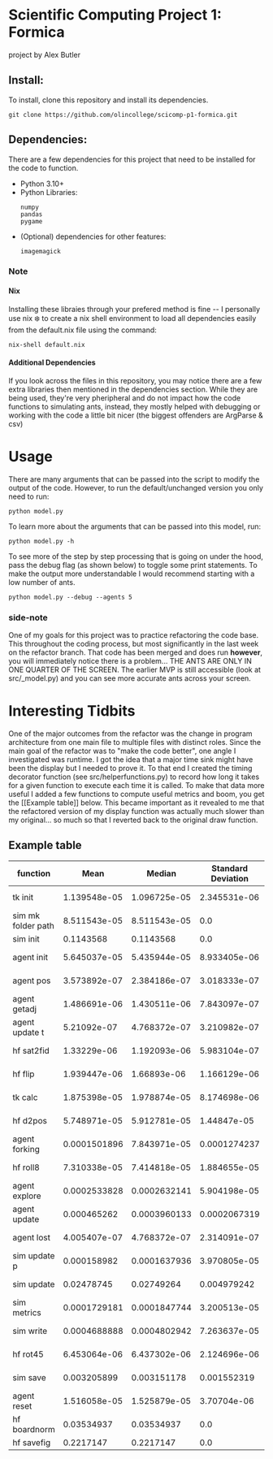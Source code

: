 # Scientific Computing Project 1: Formica
project by Alex Butler

## Install:

To install, clone this repository and install its dependencies.

```
git clone https://github.com/olincollege/scicomp-p1-formica.git
```

## Dependencies:
There are a few dependencies for this project that need to be installed for the code to function. 
- Python 3.10+
- Python Libraries:
    ```
    numpy
    pandas
    pygame
    ```
- (Optional) dependencies for other features:
    ```
    imagemagick
    ```

### Note 
#### Nix
Installing these libraies through your prefered method is fine -- I personally use nix :snowflake: to create a nix shell environment to load all dependencies easily from the default.nix file using the command:
```
nix-shell default.nix
```
#### Additional Dependencies
If you look across the files in this repository, you may notice there are a few extra libraries 
then mentioned in the dependencies section. While they are being used, they're very pheripheral 
and do not impact how the code functions to simulating ants, instead, they mostly helped with debugging
or working with the code a little bit nicer (the biggest offenders are ArgParse & csv)

# Usage

There are many arguments that can be passed into the script to modify the output 
of the code. However, to run the default/unchanged version you only need to run:
```
python model.py
```

To learn more about the arguments that can be passed into this model, run:
```
python model.py -h
```

To see more of the step by step processing that is going on under the hood, pass the debug 
flag (as shown below) to toggle some print statements. To make the output more understandable I 
would recommend starting with a low number of ants.
```
python model.py --debug --agents 5
```

### side-note
One of my goals for this project was to practice refactoring the code base. This 
throughout the coding process, but most significantly in the last week on the refactor
branch. That code has been merged and does run **however**, you will immediately 
notice there is a problem... THE ANTS ARE ONLY IN ONE QUARTER OF THE SCREEN. The
earlier MVP is still accessible (look at src/_model.py) and you can see more accurate 
ants across your screen.

# Interesting Tidbits

One of the major outcomes from the refactor was the change in program architecture from
one main file to multiple files with distinct roles. Since the main goal of the refactor 
was to "make the code better", one angle I investigated was runtime. I got the 
idea that a major time sink might have been the display but I needed to prove it. 
To that end I created the timing decorator function (see src/helperfunctions.py) to record how long it takes for a given function to
execute each time it is called. To make that data more useful I added a few functions 
to compute useful metrics and boom, you get the [[Example table]] below. This became important 
as it revealed to me that the refactored version of my display function was 
actually much slower than my original... so much so that I reverted back to the 
original draw function. 

## Example table
| function | Mean | Median | Standard Deviation | Variance | Min | Max | Count | Total Time |
| -------- | ---- | ------ | ------------------ | -------- | --- | --- | ---------- | ---------- |
| tk init | 1.139548e-05 | 1.096725e-05 | 2.345531e-06 | 5.501515e-12 | 1.430511e-06 | 2.0504e-05 | 103 | 0.001173735 |
| sim mk folder path | 8.511543e-05 | 8.511543e-05 | 0.0 | 0.0 | 8.511543e-05 | 8.511543e-05 | 1 | 8.511543e-05 |
| sim init | 0.1143568 | 0.1143568 | 0.0 | 0.0 | 0.1143568 | 0.1143568 | 1 | 0.1143568 |
| agent init | 5.645037e-05 | 5.435944e-05 | 8.933405e-06 | 7.980572e-11 | 4.577637e-05 | 0.0001056194 | 100 | 0.005645037 |
| agent pos | 3.573892e-07 | 2.384186e-07 | 3.018333e-07 | 9.110332e-14 | 0.0 | 4.076958e-05 | 95419 | 0.03410172 |
| agent getadj | 1.486691e-06 | 1.430511e-06 | 7.843097e-07 | 6.151418e-13 | 4.768372e-07 | 3.361702e-05 | 95050 | 0.14131 |
| agent update t | 5.21092e-07 | 4.768372e-07 | 3.210982e-07 | 1.031041e-13 | 0.0 | 2.932549e-05 | 95050 | 0.04952979 |
| hf sat2fid | 1.33229e-06 | 1.192093e-06 | 5.983104e-07 | 3.579754e-13 | 4.768372e-07 | 4.172325e-05 | 95050 | 0.1266341 |
| hf flip | 1.939447e-06 | 1.66893e-06 | 1.166129e-06 | 1.359857e-12 | 7.152557e-07 | 6.484985e-05 | 119311 | 0.2313974 |
| tk calc | 1.875398e-05 | 1.978874e-05 | 8.174698e-06 | 6.682568e-11 | 2.861023e-06 | 0.0003857613 | 132045 | 2.47637 |
| hf d2pos | 5.748971e-05 | 5.912781e-05 | 1.44847e-05 | 2.098067e-10 | 3.361702e-05 | 0.0006928444 | 104902 | 6.030786 |
| agent forking | 0.0001501896 | 7.843971e-05 | 0.0001274237 | 1.62368e-08 | 4.267693e-05 | 0.001280546 | 90339 | 13.56798 |
| hf roll8 | 7.310338e-05 | 7.414818e-05 | 1.884655e-05 | 3.551924e-10 | 3.409386e-05 | 0.0002217293 | 14563 | 1.064605 |
| agent explore | 0.0002533828 | 0.0002632141 | 5.904198e-05 | 3.485955e-09 | 0.0001366138 | 0.0008790493 | 14563 | 3.690014 |
| agent update | 0.000465262 | 0.0003960133 | 0.0002067319 | 4.273807e-08 | 0.0001940727 | 0.002693892 | 95050 | 44.22315 |
| agent lost | 4.005407e-07 | 4.768372e-07 | 2.314091e-07 | 5.355017e-14 | 0.0 | 2.884865e-05 | 95050 | 0.03807139 |
| sim update p | 0.000158982 | 0.0001637936 | 3.970805e-05 | 1.576729e-09 | 6.985664e-05 | 0.0003700256 | 1000 | 0.158982 |
| sim update | 0.02478745 | 0.02749264 | 0.004979242 | 2.479285e-05 | 0.01625395 | 0.03272843 | 1000 | 24.78745 |
| sim metrics | 0.0001729181 | 0.0001847744 | 3.200513e-05 | 1.024328e-09 | 0.0001168251 | 0.0003437996 | 1000 | 0.1729181 |
| sim write | 0.0004688888 | 0.0004802942 | 7.263637e-05 | 5.276042e-09 | 0.000341177 | 0.001063347 | 1000 | 0.4688888 |
| hf rot45 | 6.453064e-06 | 6.437302e-06 | 2.124696e-06 | 4.514333e-12 | 3.099442e-06 | 0.0002686977 | 91433 | 0.590023 |
| sim save | 0.003205899 | 0.003151178 | 0.001552319 | 2.409694e-06 | 0.00201273 | 0.01074982 | 101 | 0.3237958 |
| agent reset | 1.516058e-05 | 1.525879e-05 | 3.70704e-06 | 1.374215e-11 | 6.914139e-06 | 3.695488e-05 | 369 | 0.005594254 |
| hf boardnorm | 0.03534937 | 0.03534937 | 0.0 | 0.0 | 0.03534937 | 0.03534937 | 1 | 0.03534937 |
| hf savefig | 0.2217147 | 0.2217147 | 0.0 | 0.0 | 0.2217147 | 0.2217147 | 1 | 0.2217147 |

